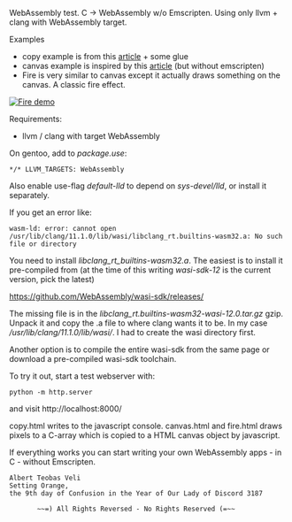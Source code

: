 WebAssembly test. C -> WebAssembly w/o Emscripten.
Using only llvm + clang with WebAssembly target.

Examples
 * copy example is from this [article](https://depth-first.com/articles/2019/10/16/compiling-c-to-webassembly-and-running-it-without-emscripten/) + some glue
 * canvas example is inspired by this [article](https://compile.fi/canvas-filled-three-ways-js-webassembly-and-webgl/) (but without emscripten)
 * Fire is very similar to canvas except it actually draws something on the canvas. A classic fire effect.

[![Fire demo](https://img.youtube.com/vi/BzRzM3JZX9g/0.jpg)](https://www.youtube.com/watch?v=BzRzM3JZX9g)

Requirements:
 * llvm / clang with target WebAssembly

On gentoo, add to *package.use*:

```
*/* LLVM_TARGETS: WebAssembly
```

Also enable use-flag *default-lld* to depend on *sys-devel/lld*, or install
it separately.

If you get an error like:

```
wasm-ld: error: cannot open /usr/lib/clang/11.1.0/lib/wasi/libclang_rt.builtins-wasm32.a: No such file or directory
```

You need to install *libclang_rt_builtins-wasm32.a*. The easiest is to install
it pre-compiled from (at the time of this writing *wasi-sdk-12* is the current
version, pick the latest)

 https://github.com/WebAssembly/wasi-sdk/releases/

The missing file is in the *libclang_rt.builtins-wasm32-wasi-12.0.tar.gz*
gzip. Unpack it and copy the .a file to where clang wants it to be.
In my case */usr/lib/clang/11.1.0/lib/wasi/*. I had to create the wasi
directory first.

Another option is to compile the entire wasi-sdk from the same page
or download a pre-compiled wasi-sdk toolchain.

To try it out, start a test webserver with:

```python -m http.server```

and visit http://localhost:8000/

copy.html writes to the javascript console. canvas.html and
fire.html draws pixels to a C-array which is copied to a HTML
canvas object by javascript.

If everything works you can start writing your own WebAssembly
apps - in C - without Emscripten.

```
Albert Teobas Veli
Setting Orange,
the 9th day of Confusion in the Year of Our Lady of Discord 3187

       ~~=) All Rights Reversed - No Rights Reserved (=~~
```
